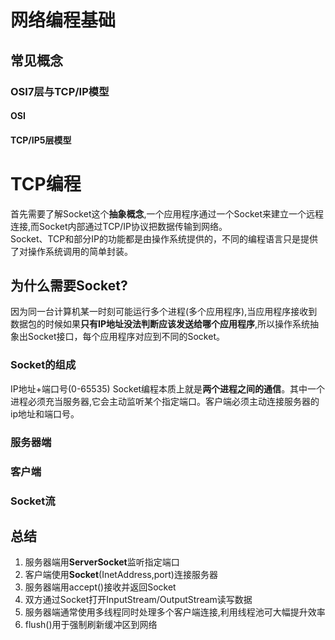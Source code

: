# 网络编程基础
## 常见概念
### OSI7层与TCP/IP模型
#### OSI
#### TCP/IP5层模型
# TCP编程
首先需要了解Socket这个**抽象概念**,一个应用程序通过一个Socket来建立一个远程连接,而Socket内部通过TCP/IP协议把数据传输到网络。   
Socket、TCP和部分IP的功能都是由操作系统提供的，不同的编程语言只是提供了对操作系统调用的简单封装。
## 为什么需要Socket?
因为同一台计算机某一时刻可能运行多个进程(多个应用程序),当应用程序接收到数据包的时候如果**只有IP地址没法判断应该发送给哪个应用程序**,所以操作系统抽象出Socket接口，每个应用程序对应到不同的Socket。
### Socket的组成
IP地址+端口号(0-65535)
Socket编程本质上就是**两个进程之间的通信**。其中一个进程必须充当服务器,它会主动监听某个指定端口。客户端必须主动连接服务器的ip地址和端口号。
### 服务器端
### 客户端
### Socket流
## 总结
1. 服务器端用**ServerSocket**监听指定端口  
2. 客户端使用**Socket**(InetAddress,port)连接服务器  
3. 服务器端用accept()接收并返回Socket  
4. 双方通过Socket打开InputStream/OutputStream读写数据  
5. 服务器端通常使用多线程同时处理多个客户端连接,利用线程池可大幅提升效率
6. flush()用于强制刷新缓冲区到网络

